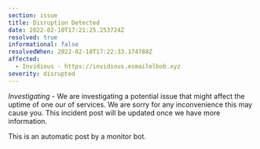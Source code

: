 ```yaml
---
section: issue
title: Disruption Detected
date: 2022-02-10T17:21:25.253724Z
resolved: true
informational: false
resolvedWhen: 2022-02-10T17:22:33.174788Z
affected:
  - Invidious - https://invidious.esmailelbob.xyz
severity: disrupted
---
```

*Investigating* - We are investigating a potential issue that might affect the uptime of one our of services. We are sorry for any inconvenience this may cause you. This incident post will be updated once we have more information.

This is an automatic post by a monitor bot.
        